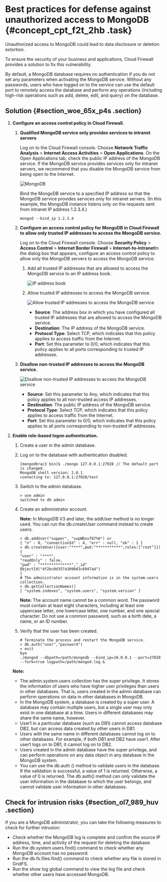 # Best practices for defense against unauthorized access to MongoDB {#concept_cpt_f2t_2hb .task}

Unauthorized access to MongoDB could lead to data disclosure or deletion extortion.

To ensure the security of your business and applications, Cloud Firewall provides a solution to fix this vulnerability.

By default, a MongoDB database requires no authentication if you do not set any parameters when activating the MongoDB service. Without any passwords, users who have logged on to the service can use the default port to remotely access the database and perform any operations \(including high-risk operations such as add, delete, edit, and query\) on the database.

## Solution {#section_woe_65x_p4s .section}

1.  **Configure an access control policy in Cloud Firewall.** 
    1.  **Qualified MongoDB service only provides services to intranet servers** 

        Log on to the Cloud Firewall console. Choose **Network Traffic Analysis** \> **Internet Access Activities** \> **Open Applications**. On the Open Applications tab, check the public IP address of the MongoDB service. If the MongoDB service provides services only for intranet servers, we recommend that you disable the MongoDB service from being open to the Internet.

        ![MongoDB](http://static-aliyun-doc.oss-cn-hangzhou.aliyuncs.com/assets/img/149039/156698372641436_en-US.png)

        Bind the MongoDB service to a specified IP address so that the MongoDB service provides services only for intranet servers. \(In this example, the MongoDB instance listens only on the requests sent from intranet IP address 1.2.3.4.\)

        ``` {#codeblock_rnz_e2y_r78}
        mongod --bind_ip 1.2.3.4
        ```

    2.  **Configure an access control policy for MongoDB in Cloud Firewall to allow only trusted IP addresses to access the MongoDB service.** 

        Log on to the Cloud Firewall console. Choose **Security Policy** \> **Access Control** \> **Internet Border Firewall** \> **Internet-to-Intranet**In the dialog box that appears, configure an access control policy to allow only the MongoDB servers to access the MongoDB service.

        1.  Add all trusted IP addresses that are allowed to access the MongoDB service to an IP address book.

            ![IP address book](http://static-aliyun-doc.oss-cn-hangzhou.aliyuncs.com/assets/img/149039/156698372641444_en-US.png)

        2.  Allow trusted IP addresses to access the MongoDB service.

            ![Allow trusted IP addresses to access the MongoDB service](http://static-aliyun-doc.oss-cn-hangzhou.aliyuncs.com/assets/img/149039/156698372641446_en-US.png)

            -   **Source**: The address box in which you have configured all trusted IP addresses that are allowed to access the MongoDB service.
            -   **Destination**: The IP address of the MongoDB service.
            -   **Protocol Type**: Select TCP, which indicates that this policy applies to access traffic from the Internet.
            -   **Port**: Set this parameter to 0/0, which indicates that this policy applies to all ports corresponding to trusted IP addresses.
    3.  **Disallow non-trusted IP addresses to access the MongoDB service.** 

        ![Disallow non-trusted IP addresses to access the MongoDB service](http://static-aliyun-doc.oss-cn-hangzhou.aliyuncs.com/assets/img/149039/156698372641455_en-US.png)

        -   **Source**: Set this parameter to Any, which indicates that this policy applies to all non-trusted access IP addresses.
        -   **Destination**: The public IP address of the MongoDB service.
        -   **Protocol Type**: Select TCP, which indicates that this policy applies to access traffic from the Internet.
        -   **Port**: Set this parameter to 0/0, which indicates that this policy applies to all ports corresponding to non-trusted IP addresses.
2.  **Enable role-based logon authentication.** 

    1.  Create a user in the admin database.
    2.  Log on to the database with authentication disabled.

        ``` {#codeblock_huv_nvd_uea}
        [mongodbrac3 bin]$ ./mongo 127.0.0.1:27028 // The default port is changed.
        MongoDB shell version: 2.0.1
        connecting to: 127.0.0.1:27028/test
        ```

    3.  Switch to the admin database.

        ``` {#codeblock_cfy_gtx_w49}
        > use admin
        switched to db admin
        ```

    4.  Create an administrator account.

        **Note:** In MongoDB V3 and later, the addUser method is no longer used. You can run the db.createUser command instead to create users.

        ``` {#codeblock_tzs_kna_yv7}
        > db.addUser("supper", "supWDxsf67%H") or
        { "n" : 0, "connectionId" : 4, "err" : null, "ok" : 1 }
        > db.createUser({user:"****",pwd:"***********",roles:["root"]})
        {
        "user" : "****",
        "readOnly" : false,
        "pwd" : "**************","_id"
        ObjectId("4f2bc0d357a309043c6947a4")
        }
        # The administrator account information is in the system.users collection.
        > db.getCollectionNames()
        [ "system.indexes", "system.users", "system.version" ]
        ```

        **Note:** The account name cannot be a common word. The password must contain at least eight characters, including at least one uppercase letter, one lowercase letter, one number, and one special character. Do not use a common password, such as a birth date, a name, or an ID number.

    5.  Verify that the user has been created.

        ``` {#codeblock_dd6_07q_g17}
        # Terminate the process and restart the MongoDB service.
        > db.auth("user","password")
        > exit
        bye
        ./mongod --dbpath=/path/mongodb --bind_ip=10.0.0.1 --port=27028 --fork=true logpath=/path/mongod.log &
        ```

    **Note:** 

    -   The admin.system.users collection has the super privilege. It stores the information of users who have higher user privileges than users in other databases. That is, users created in the admin database can perform operations on data in other databases in MongoDB.
    -   In the MongoDB system, a database is created by a super user. A database may contain multiple users, but a single user may only exist in one database at a time. Users in different databases may share the same name, however.
    -   User1 in a particular database \(such as DB1\) cannot access database DB2, but can access data created by other users in DB1.
    -   Users with the same name in different databases cannot log on to other databases. For example, if both DB1 and DB2 have user1. After user1 logs on to DB1, it cannot log on to DB2.
    -   Users created in the admin database have the super privilege, and can perform operations on any data object in any database in the MongoDB system.
    -   You can use the db.auth \(\) method to validate users in the database. If the validation is successful, a value of 1 is returned. Otherwise, a value of 0 is returned. The db.auth\(\) method can only validate the user information in the database to which the user belongs, and cannot validate user information in other databases.

## Check for intrusion risks {#section_ol7_989_huv .section}

If you are a MongoDB administrator, you can take the following measures to check for further intrusion:

-   Check whether the MongoDB log is complete and confirm the source IP address, time, and activity of the request for deleting the database.
-   Run the db.system.users.find\(\) command to check whether any MongoDB account has no password.
-   Run the db.fs.files.find\(\) command to check whether any file is stored in GridFS.
-   Run the show log global command to view the log file and check whether other users have accessed MongoDB.

